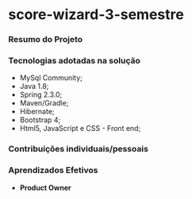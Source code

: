# score-wizard-3-semestre

### Resumo do Projeto

### Tecnologias adotadas na solução

* MySql Community;
* Java 1.8;
* Spring 2.3.0;
* Maven/Gradle;
* Hibernate;
* Bootstrap 4;
* Html5, JavaScript e CSS - Front end;

### Contribuições individuais/pessoais

### Aprendizados Efetivos

* **Product Owner**


